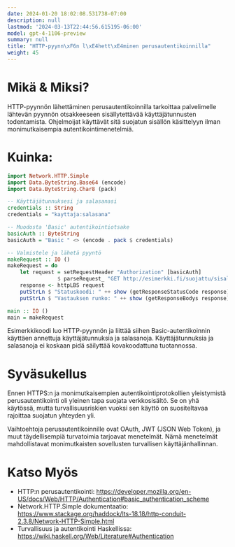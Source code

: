 ```yaml
---
date: 2024-01-20 18:02:08.531738-07:00
description: null
lastmod: '2024-03-13T22:44:56.615195-06:00'
model: gpt-4-1106-preview
summary: null
title: "HTTP-pyynn\xF6n l\xE4hett\xE4minen perusautentikoinnilla"
weight: 45
---
```


# Mikä & Miksi?

HTTP-pyynnön lähettäminen perusautentikoinnilla tarkoittaa palvelimelle lähtevän pyynnön otsakkeeseen sisällytettävää käyttäjätunnusten todentamista. Ohjelmoijat käyttävät sitä suojatun sisällön käsittelyyn ilman monimutkaisempia autentikointimenetelmiä.

# Kuinka:

```Haskell
import Network.HTTP.Simple
import Data.ByteString.Base64 (encode)
import Data.ByteString.Char8 (pack)

-- Käyttäjätunnuksesi ja salasanasi
credentials :: String
credentials = "kayttaja:salasana"

-- Muodosta 'Basic' autentikointiotsake
basicAuth :: ByteString
basicAuth = "Basic " <> (encode . pack $ credentials)

-- Valmistele ja lähetä pyyntö
makeRequest :: IO ()
makeRequest = do 
    let request = setRequestHeader "Authorization" [basicAuth]
                $ parseRequest_ "GET http://esimerkki.fi/suojattu/sisalto"
    response <- httpLBS request
    putStrLn $ "Statuskoodi: " ++ show (getResponseStatusCode response)
    putStrLn $ "Vastauksen runko: " ++ show (getResponseBodys response)

main :: IO ()
main = makeRequest
```

Esimerkkikoodi luo HTTP-pyynnön ja liittää siihen Basic-autentikoinnin käyttäen annettuja käyttäjätunnuksia ja salasanoja. Käyttäjätunnuksia ja salasanoja ei koskaan pidä säilyttää kovakoodattuna tuotannossa.

# Syväsukellus

Ennen HTTPS:n ja monimutkaisempien autentikointiprotokollien yleistymistä perusautentikointi oli yleinen tapa suojata verkkosisältö. Se on yhä käytössä, mutta turvallisuusriskien vuoksi sen käyttö on suositeltavaa rajoittaa suojatun yhteyden yli.

Vaihtoehtoja perusautentikoinnille ovat OAuth, JWT (JSON Web Token), ja muut täydellisempiä turvatoimia tarjoavat menetelmät. Nämä menetelmät mahdollistavat monimutkaisten sovellusten turvallisen käyttäjänhallinnan.

# Katso Myös

- HTTP:n perusautentikointi: https://developer.mozilla.org/en-US/docs/Web/HTTP/Authentication#basic_authentication_scheme
- Network.HTTP.Simple dokumentaatio: https://www.stackage.org/haddock/lts-18.18/http-conduit-2.3.8/Network-HTTP-Simple.html
- Turvallisuus ja autentikointi Haskellissa: https://wiki.haskell.org/Web/Literature#Authentication
